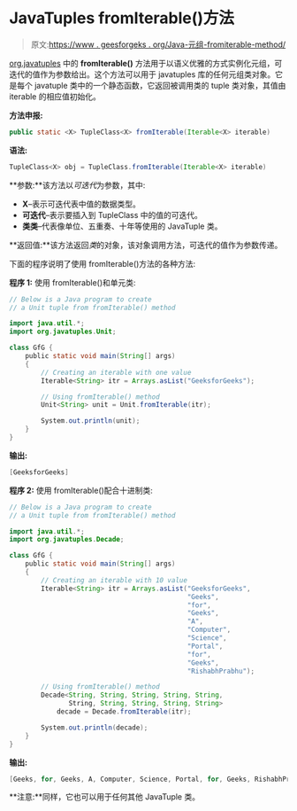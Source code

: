 # JavaTuples fromIterable()方法

> 原文:[https://www . geesforgeks . org/Java-元组-fromiterable-method/](https://www.geeksforgeeks.org/java-tuples-fromiterable-method/)

[org.javatuples](https://www.geeksforgeeks.org/javatuples-introduction/) 中的 **fromIterable()** 方法用于以语义优雅的方式实例化元组，可迭代的值作为参数给出。这个方法可以用于 javatuples 库的任何元组类对象。它是每个 javatuple 类中的一个静态函数，它返回被调用类的 tuple 类对象，其值由 iterable 的相应值初始化。

**方法申报:**

```java
public static <X> TupleClass<X> fromIterable(Iterable<X> iterable)
```

**语法:**

```java
TupleClass<X> obj = TupleClass.fromIterable(Iterable<X> iterable)
```

**参数:**该方法以*可迭代*为参数，其中:

*   **X**–表示可迭代表中值的数据类型。
*   **可迭代**–表示要插入到 TupleClass 中的值的可迭代。
*   **类类**–代表像单位、五重奏、十年等使用的 JavaTuple 类。

**返回值:**该方法返回*类*的对象，该对象调用方法，可迭代的值作为参数传递。

下面的程序说明了使用 fromIterable()方法的各种方法:

**程序 1:** 使用 fromIterable()和单元类:

```java
// Below is a Java program to create
// a Unit tuple from fromIterable() method

import java.util.*;
import org.javatuples.Unit;

class GfG {
    public static void main(String[] args)
    {
        // Creating an iterable with one value
        Iterable<String> itr = Arrays.asList("GeeksforGeeks");

        // Using fromIterable() method
        Unit<String> unit = Unit.fromIterable(itr);

        System.out.println(unit);
    }
}
```

**输出:**

```java
[GeeksforGeeks]
```

**程序 2:** 使用 fromIterable()配合十进制类:

```java
// Below is a Java program to create
// a Unit tuple from fromIterable() method

import java.util.*;
import org.javatuples.Decade;

class GfG {
    public static void main(String[] args)
    {
        // Creating an iterable with 10 value
        Iterable<String> itr = Arrays.asList("GeeksforGeeks",
                                             "Geeks",
                                             "for",
                                             "Geeks",
                                             "A",
                                             "Computer",
                                             "Science",
                                             "Portal",
                                             "for",
                                             "Geeks",
                                             "RishabhPrabhu");

        // Using fromIterable() method
        Decade<String, String, String, String, String,
               String, String, String, String, String>
            decade = Decade.fromIterable(itr);

        System.out.println(decade);
    }
}
```

**输出:**

```java
[Geeks, for, Geeks, A, Computer, Science, Portal, for, Geeks, RishabhPrabhu]
```

**注意:**同样，它也可以用于任何其他 JavaTuple 类。